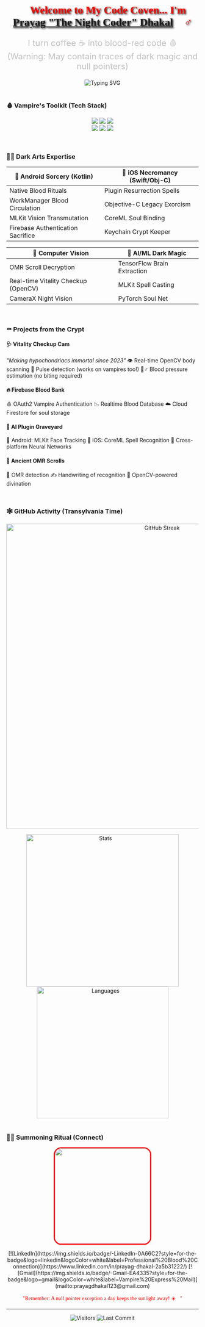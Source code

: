 <!-- Profile README -->

<div align="center">
  <!-- Vampire-themed Header -->
  <h1 style="color: #ff0000; font-family: 'Creepster', cursive; text-shadow: 2px 2px 4px #000000;">
    🦇 Welcome to My Code Coven... I'm <a href="https://github.com/prayag887" target="_blank">Prayag "The Night Coder" Dhakal</a> 🧛♂️
  </h1>
  <p style="font-size: 22px; color: #c0c0c0;">
    I turn coffee ☕ into blood-red code 🩸<br>
    (Warning: May contain traces of dark magic and null pointers)
  </p>

  <img src="https://readme-typing-svg.herokuapp.com?font=Creepster&size=30&duration=4000&pause=1000&color=FF0000&center=true&vCenter=true&width=600&height=60&lines=Android+Native+Vampire;iOS+Plugin+Alchemist;Computer+Vision+Sorcerer;AI%2FML+Blood+Mage" alt="Typing SVG"/>

</div>

<br>

### 🩸 **Vampire's Toolkit (Tech Stack)**

<p align="center">
  <img src="https://img.shields.io/badge/Kotlin-🦇_Bat%20Signal-7F52FF?style=for-the-badge&logo=kotlin&logoColor=white">
  <img src="https://img.shields.io/badge/Android-🧛♂️_True%20Form-3DDC84?style=for-the-badge&logo=android&logoColor=white">
  <img src="https://img.shields.io/badge/Swift-⚰️_Apple%20Coffin-FA7343?style=for-the-badge&logo=swift&logoColor=white">
  <br>
  <img src="https://img.shields.io/badge/OpenCV-👁️_Eye%20of%20Sauron-5C3EE8?style=for-the-badge&logo=opencv&logoColor=white">
  <img src="https://img.shields.io/badge/TensorFlow-🧠_Brain%20Extractor-FF6F00?style=for-the-badge&logo=tensorflow&logoColor=white">
  <img src="https://img.shields.io/badge/Firebase-🔥_Eternal%20Flame-FFCA28?style=for-the-badge&logo=firebase&logoColor=black">
</p>

<br>

### 🧛‍♂️ **Dark Arts Expertise**

| 🧪 **Android Sorcery (Kotlin)**       | 🔮 **iOS Necromancy (Swift/Obj-C)** |
|--------------------------------------|-------------------------------------|
| Native Blood Rituals                 | Plugin Resurrection Spells          |
| WorkManager Blood Circulation        | Objective-C Legacy Exorcism         |
| MLKit Vision Transmutation           | CoreML Soul Binding                 |
| Firebase Authentication Sacrifice    | Keychain Crypt Keeper               |

| 🦇 **Computer Vision**               | 🤖 **AI/ML Dark Magic**             |
|--------------------------------------|-------------------------------------|
| OMR Scroll Decryption                | TensorFlow Brain Extraction         |
| Real-time Vitality Checkup (OpenCV)  | MLKit Spell Casting                 |
| CameraX Night Vision                 | PyTorch Soul Net                    |

<br>

### ⚰️ **Projects from the Crypt**

#### 🩺 **Vitality Checkup Cam** 
*"Making hypochondriacs immortal since 2023"*
👁️ Real-time OpenCV body scanning
💓 Pulse detection (works on vampires too!)
🧛♂️ Blood pressure estimation (no biting required)

#### 🔥 **Firebase Blood Bank**
🩸 OAuth2 Vampire Authentication
📉 Realtime Blood Database
☁️ Cloud Firestore for soul storage

#### 🧠 **AI Plugin Graveyard**
🤖 Android: MLKit Face Tracking
🍎 iOS: CoreML Spell Recognition
📱 Cross-platform Neural Networks

#### 📜 **Ancient OMR Scrolls**
🦇 OMR detection
✍️ Handwriting of recognition
🔮 OpenCV-powered divination



<br>

### 🕸️ **GitHub Activity (Transylvania Time)**

<p align="center">
  <img src="https://github-readme-streak-stats.herokuapp.com?user=prayag887&theme=blood&hide_border=true&border_radius=10&date_format=j%20M%5B%20Y%5D&card_width=800&fire=DD2727&ring=DD2727" alt="GitHub Streak" width="800"/>
</p>

<div align="center">
  <img src="https://github-readme-stats.vercel.app/api?username=prayag887&show_icons=true&theme=blood&hide_border=true&count_private=true&border_radius=10&icon_color=ff0000&title_color=ff0000" width="400" alt="Stats"/>
  <img src="https://github-readme-stats.vercel.app/api/top-langs/?username=prayag887&layout=compact&theme=blood&hide_border=true&border_radius=10&title_color=ff0000" width="345" alt="Languages"/>
</div>

<br>

### 🧛‍♂️ **Summoning Ritual (Connect)**

<p align="center">
  <img src="https://media.giphy.com/media/jR8l8rmhKjhEI/giphy.gif" width="250" style="border: 3px solid red; border-radius: 20px;">
</p>

<p align="center">
  [![LinkedIn](https://img.shields.io/badge/-LinkedIn-0A66C2?style=for-the-badge&logo=linkedin&logoColor=white&label=Professional%20Blood%20Connection)](https://www.linkedin.com/in/prayag-dhakal-2a5b31222/)
  [![Gmail](https://img.shields.io/badge/-Gmail-EA4335?style=for-the-badge&logo=gmail&logoColor=white&label=Vampire%20Express%20Mail)](mailto:prayagdhakal123@gmail.com)
</p>

<p align="center" style="color: #ff0000; font-family: 'Creepster';">
  "Remember: A null pointer exception a day keeps the sunlight away! ☀️🚫"
</p>

---

<div align="center">
  
  ![Visitors](https://komarev.com/ghpvc/?username=prayag887&label=Grave%20Visitors&color=ff0000&style=flat-square)
  ![Last Commit](https://img.shields.io/github/last-commit/prayag887/prayag887?label=Last%20Ritual&color=ff0000&style=flat-square)
  
</div>
